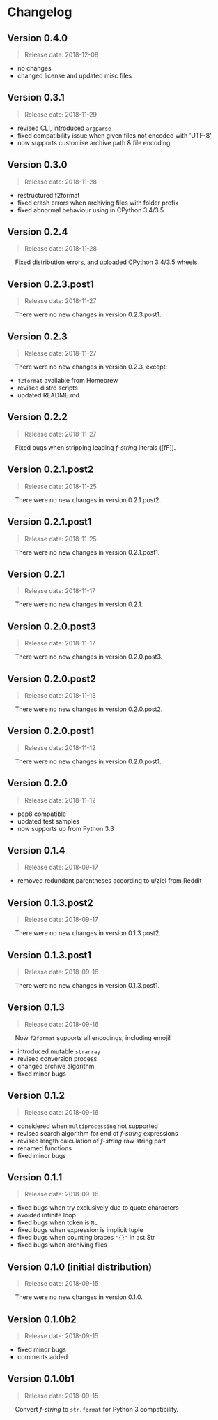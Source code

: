 # Changelog

## Version 0.4.0

 > Release date: 2018-12-08

- no changes
- changed license and updated misc files

## Version 0.3.1

 > Release date: 2018-11-29

- revised CLI, introduced `argparse`
- fixed compatibility issue when given files not encoded with 'UTF-8'
- now supports customise archive path & file encoding

## Version 0.3.0

 > Release date: 2018-11-28

- restructured f2format
- fixed crash errors when archiving files with folder prefix
- fixed abnormal behaviour using in CPython 3.4/3.5

## Version 0.2.4

 > Release date: 2018-11-28

&emsp; Fixed distribution errors, and uploaded CPython 3.4/3.5 wheels.

## Version 0.2.3.post1

 > Release date: 2018-11-27

&emsp; There were no new changes in version 0.2.3.post1.

## Version 0.2.3

 > Release date: 2018-11-27

&emsp; There were no new changes in version 0.2.3, except:

- `f2format` available from Homebrew
- revised distro scripts
- updated README.md

## Version 0.2.2

 > Release date: 2018-11-27

&emsp; Fixed bugs when stripping leading *f-string* literals (\[fF\]).

## Version 0.2.1.post2

 > Release date: 2018-11-25

&emsp; There were no new changes in version 0.2.1.post2.

## Version 0.2.1.post1

 > Release date: 2018-11-25

&emsp; There were no new changes in version 0.2.1.post1.

## Version 0.2.1

 > Release date: 2018-11-17

&emsp; There were no new changes in version 0.2.1.

## Version 0.2.0.post3

 > Release date: 2018-11-17

&emsp; There were no new changes in version 0.2.0.post3.

## Version 0.2.0.post2

 > Release date: 2018-11-13

&emsp; There were no new changes in version 0.2.0.post2.

## Version 0.2.0.post1

 > Release date: 2018-11-12

&emsp; There were no new changes in version 0.2.0.post1.

## Version 0.2.0

 > Release date: 2018-11-12

- pep8 compatible
- updated test samples
- now supports up from Python 3.3

## Version 0.1.4

 > Release date: 2018-09-17

- removed redundant parentheses according to u/ziel from Reddit

## Version 0.1.3.post2

 > Release date: 2018-09-17

&emsp; There were no new changes in version 0.1.3.post2.

## Version 0.1.3.post1

 > Release date: 2018-09-16

&emsp; There were no new changes in version 0.1.3.post1.

## Version 0.1.3

 > Release date: 2018-09-16

&emsp; Now `f2format` supports all encodings, including emoji!

- introduced mutable `strarray`
- revised conversion process
- changed archive algorithm
- fixed minor bugs

## Version 0.1.2

 > Release date: 2018-09-16

- considered when `multiprocessing` not supported
- revised search algorithm for end of *f-string* expressions
- revised length calculation of *f-string* raw string part
- renamed functions
- fixed minor bugs

## Version 0.1.1

 > Release date: 2018-09-16

- fixed bugs when try exclusively due to quote characters
- avoided infinite loop
- fixed bugs when token is `NL`
- fixed bugs when expression is implicit tuple
- fixed bugs when counting braces `'{}'` in ast.Str
- fixed bugs when archiving files

## Version 0.1.0 (initial distribution)

 > Release date: 2018-09-15

&emsp; There were no new changes in version 0.1.0.

## Version 0.1.0b2

 > Release date: 2018-09-15

- fixed minor bugs
- comments added

## Version 0.1.0b1

 > Release date: 2018-09-15

&emsp; Convert *f-string* to `str.format` for Python 3 compatibility.
